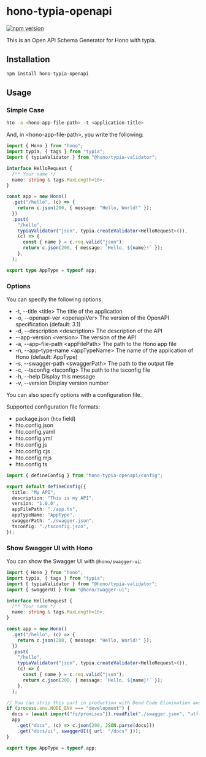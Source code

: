 # hono-typia-openapi

[![npm version](https://badge.fury.io/js/hono-typia-openapi.svg)](https://badge.fury.io/js/hono-typia-openapi)

This is an Open API Schema Generator for Hono with typia.

## Installation

```bash
npm install hono-typia-openapi
```

## Usage

### Simple Case

```bash
hto -a <hono-app-file-path> -t <application-title>
```

And, in &lt;hono-app-file-path&gt;, you write the following:

```typescript
import { Hono } from "hono";
import typia, { tags } from "typia";
import { typiaValidator } from "@hono/typia-validator";

interface HelloRequest {
  /** Your name */
  name: string & tags.MaxLength<16>;
}

const app = new Hono()
  .get("/hello", (c) => {
    return c.json(200, { message: "Hello, World!" });
  })
  .post(
    "/hello",
    typiaValidator("json", typia.createValidator<HelloRequest>()),
    (c) => {
      const { name } = c.req.valid("json");
      return c.json(200, { message: `Hello, ${name}!` });
    },
  );

export type AppType = typeof app;
```

### Options

You can specify the following options:

- -t, --title &lt;title> The title of the application
- -o, --openapi-ver &lt;openapiVer> The version of the OpenAPI specification (default: 3.1)
- -d, --description &lt;description> The description of the API
- --app-version &lt;version> The version of the API
- -a, --app-file-path &lt;appFilePath> The path to the Hono app file
- -n, --app-type-name &lt;appTypeName> The name of the application of Hono (default: AppType)
- -s, --swagger-path &lt;swaggerPath> The path to the output file
- -c, --tsconfig &lt;tsconfig> The path to the tsconfig file
- -h, --help Display this message
- -v, --version Display version number

You can also specify options with a configuration file.

Supported configuration file formats:

- package.json (`hto` field)
- hto.config.json
- hto.config.yaml
- hto.config.yml
- hto.config.js
- hto.config.cjs
- hto.config.mjs
- hto.config.ts

```typescript
import { defineConfig } from "hono-typia-openapi/config";

export default defineConfig({
  title: "My API",
  description: "This is my API",
  version: "1.0.0",
  appFilePath: "./app.ts",
  appTypeName: "AppType",
  swaggerPath: "./swagger.json",
  tsconfig: "./tsconfig.json",
});
```

### Show Swagger UI with Hono

You can show the Swagger UI with `@hono/swagger-ui`:

```typescript
import { Hono } from "hono";
import typia, { tags } from "typia";
import { typiaValidator } from "@hono/typia-validator";
import { swaggerUI } from "@hono/swagger-ui";

interface HelloRequest {
  /** Your name */
  name: string & tags.MaxLength<16>;
}

const app = new Hono()
  .get("/hello", (c) => {
    return c.json(200, { message: "Hello, World!" });
  })
  .post(
    "/hello",
    typiaValidator("json", typia.createValidator<HelloRequest>()),
    (c) => {
      const { name } = c.req.valid("json");
      return c.json(200, { message: `Hello, ${name}!` });
    },
  );

// You can strip this part in production with Dead Code Elimination and Replace Identifiers
if (process.env.NODE_ENV === "development") {
  docs = (await import("fs/promises")).readFile("./swagger.json", "utf-8");
  app
    .get("docs", (c) => c.json(200, JSON.parse(docs)))
    .get("docs/ui", swaggerUI({ url: "/docs" }));
}

export type AppType = typeof app;
```
